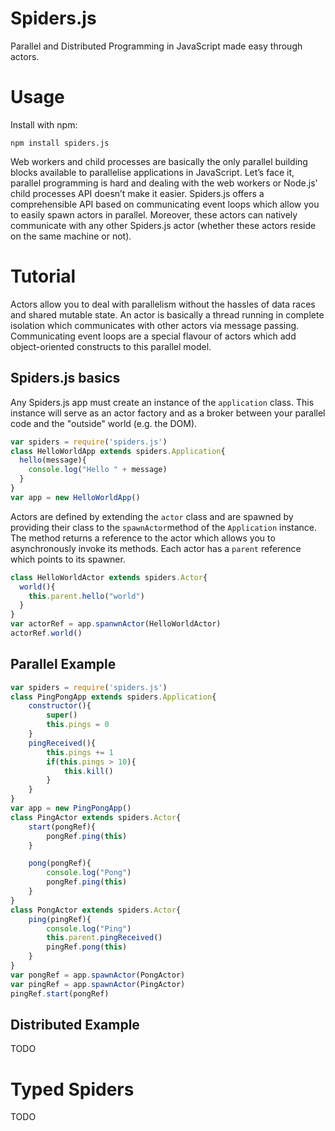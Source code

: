 # Spiders.js
Parallel and Distributed Programming in JavaScript made easy through actors.
# Usage
Install with npm:
  ```
  npm install spiders.js
  ```
Web workers and child processes are basically the only parallel building blocks available to parallelise applications in JavaScript.
Let’s face it, parallel programming is hard and dealing with the web workers or Node.js' child processes API doesn’t make it easier.
Spiders.js offers a comprehensible API based on communicating event loops which allow you to easily spawn actors in parallel.
Moreover, these actors can natively communicate with any other Spiders.js actor (whether these actors reside on the same machine or not).
# Tutorial
Actors allow you to deal with parallelism without the hassles of data races and shared mutable state.
An actor is basically a thread running in complete isolation which communicates with other actors via message passing.
Communicating event loops are a special flavour of actors which add object-oriented constructs to this parallel model.
## Spiders.js basics
Any Spiders.js app must create an instance of the ```application``` class.
This instance will serve as an actor factory and as a broker between your parallel code and the "outside" world (e.g. the DOM).
```javascript
var spiders = require('spiders.js')
class HelloWorldApp extends spiders.Application{
  hello(message){
    console.log("Hello " + message)
  }
}
var app = new HelloWorldApp()
```
Actors are defined by extending the ```actor``` class and are spawned by providing their class to the ```spawnActor```method of the ```Application``` instance. The method returns a reference to the actor which allows you to asynchronously invoke its methods.
Each actor has a ```parent``` reference which points to its spawner.
```javascript
class HelloWorldActor extends spiders.Actor{
  world(){
    this.parent.hello("world")
  }
}
var actorRef = app.spanwnActor(HelloWorldActor)
actorRef.world()
```
## Parallel Example
```javascript
var spiders = require('spiders.js')
class PingPongApp extends spiders.Application{
    constructor(){
        super()
        this.pings = 0
    }
    pingReceived(){
        this.pings += 1
        if(this.pings > 10){
            this.kill()
        }
    }
}
var app = new PingPongApp()
class PingActor extends spiders.Actor{
    start(pongRef){
        pongRef.ping(this)
    }

    pong(pongRef){
        console.log("Pong")
        pongRef.ping(this)
    }
}
class PongActor extends spiders.Actor{
    ping(pingRef){
        console.log("Ping")
        this.parent.pingReceived()
        pingRef.pong(this)
    }
}
var pongRef = app.spawnActor(PongActor)
var pingRef = app.spawnActor(PingActor)
pingRef.start(pongRef)
```
## Distributed Example
TODO
# Typed Spiders
TODO
